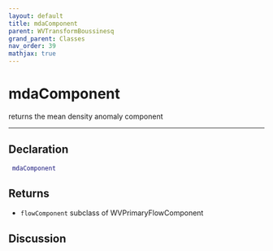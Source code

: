 ```yaml
---
layout: default
title: mdaComponent
parent: WVTransformBoussinesq
grand_parent: Classes
nav_order: 39
mathjax: true
---
```


#  mdaComponent

returns the mean density anomaly component


---

## Declaration
```matlab
 mdaComponent
```
## Returns
+ `flowComponent`  subclass of WVPrimaryFlowComponent

## Discussion

        
